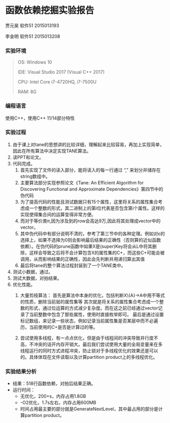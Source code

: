 # 函数依赖挖掘实验报告

贾元昊 软件51 2015013193 

李金明 软件51 2015013208

### 实验环境

>OS: Windows 10
>
>IDE: Visual Studio 2017 (Visual C++ 2017)
>
>CPU: Intel Core i7-4720HQ, i7-7500U
>
>RAM: 8G

### 编程语言

使用C++，使用C++ 11/14部分特性

### 实验过程

1. 由于课上对tane的思想讲的比较详细，理解起来比较容易，再加上实现简单，因此在所有算法中决定实现TANE算法。
2. 读PPT和论文。
3. 代码完成。
   1. 首先实现了文件的读入部分，能将读入的每一行通过 “,” 来划分并储存在string数组中。
   2. 主要算法部分实现参照论文《Tane: An Efficient Algorithm for Discovering Functional and Approximate Dependencies》第四节中的伪代码
   3. 为了提高代码的性能且测试数据只有15个属性，这里将关系的属性集合考虑成一个整数的形式，其二进制上的第i位代表是否包含第i个属性。这样的实现使得集合间的运算变得非常方便。
   4. 而对于等价类π,因为涉及到的row会高达9万,因此将其处理成vector中的vector。
   5. 其中伪代码中有部分说明不清的，参考了第三节中的各种定理。例如对ε的选择上，如果不选择为0则会影响最后结果的正确性（否则算的近似函数依赖）。在伪代码的prune函数中如果X是(super)Key将会从L中将其删除，这样会导致之后将不会计算包含X的属性集的C+，而这些C+可能会被调用，从而影响结果的正确性，因此会先判断并用递归算出其值
   6. 最后将tane的整个算法过程封装到了一个TANE类中。
4. 测试小数据，通过。
5. 测试大数据，对拍结果。
6. 优化性能。
   1. 大量剪枝算法：
      首先是算法中本身的优化，包括判断X\\{A}->A中用不等式的性质，删除当前层的属性集等
       其次就是将关系的属性集合考虑成一个整数的形式，通过位运算的方式减少复杂度。而在这之前已经通过vector记录了当前整数中包含了那些属性，使用时直接枚举即可。
       最后是通过设置标记数组，来记录一些状态，例如记录当前属性集是否某层中而不必遍历，当前使用的C+是否是计算过的等。

   2. 尝试使用多线程，有一点点优化，但是由于线程间的冲突导致并行度不高，不冲突的话开内存开销大。最后我们尝试使用大量的全局变量来在多线程运行的同时方式进程冲突，防止锁对于多线程优化的效果还是可以的。具体体现在文件读取以及计算partition product上的多线程优化。

      
### 实验结果分析

- 结果：518行函数依赖，对拍后结果正确。
- 运行时间：
  - 无优化，200+s，内存占用1.8GB
  - -O2优化，1.7s左右，内存占用600MB
  - 时间占用最主要的部分就是GenerateNextLevel，其中最占用的部分是计算partition product。